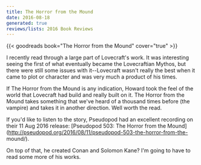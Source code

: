 ```yaml
---
title: The Horror from the Mound
date: 2016-08-18
generated: true
reviews/lists: 2016 Book Reviews
---
```

{{< goodreads book="The Horror from the Mound" cover="true" >}}

I recently read through a large part of Lovecraft's work. It was interesting seeing the first of what eventually became the Lovecraftian Mythos, but there were still some issues with it--Lovecraft wasn't really the best when it came to plot or character and was very much a product of his times.  

If The Horror from the Mound is any indication, Howard took the feel of the world that Lovecraft had build and really built on it. The Horror from the Mound takes something that we've heard of a thousand times before (the vampire) and takes it in another direction. Well worth the read.  

<!--more-->

If you'd like to listen to the story, Pseudopod had an excellent recording on their 11 Aug 2016 release: [Pseudopod 503: The Horror from the Mound](http://pseudopod.org/2016/08/11/pseudopod-503-the-horror-from-the- mound/).  

On top of that, he created Conan and Solomon Kane? I'm going to have to read some more of his works.


